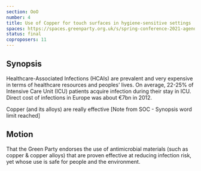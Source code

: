 ```yaml
---
section: OoO
number: 4
title: Use of Copper for touch surfaces in hygiene-sensitive settings
spaces: https://spaces.greenparty.org.uk/s/spring-conference-2021-agenda-forum2/?contentId=77797
status: final
coproposers: 11
---
```

## Synopsis

Healthcare-Associated Infections (HCAIs) are prevalent and very expensive in terms of healthcare resources and peoples’ lives. On average, 22-25% of Intensive Care Unit (ICU) patients acquire infection during their stay in ICU. Direct cost of infections in Europe was about €7bn in 2012.

Copper (and its alloys) are really effective [Note from SOC - Synopsis word limit reached]

## Motion

That the Green Party endorses the use of antimicrobial materials (such as copper & copper alloys) that are proven effective at reducing infection risk, yet whose use is safe for people and the environment.
